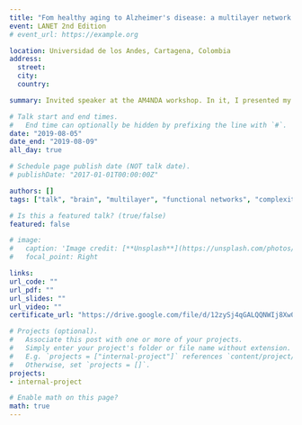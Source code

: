 ```yaml
---
title: "Fom healthy aging to Alzheimer's disease: a multilayer network approach"
event: LANET 2nd Edition 
# event_url: https://example.org

location: Universidad de los Andes, Cartagena, Colombia
address:
  street: 
  city: 
  country: 

summary: Invited speaker at the AM4NDA workshop. In it, I presented my thesis results on multilayer networks and participated in fruitfull conversations with other experts in brain connectivity and statistical physics. 

# Talk start and end times.
#   End time can optionally be hidden by prefixing the line with `#`.
date: "2019-08-05"
date_end: "2019-08-09"
all_day: true

# Schedule page publish date (NOT talk date).
# publishDate: "2017-01-01T00:00:00Z"

authors: []
tags: ["talk", "brain", "multilayer", "functional networks", "complexity", "entropy", "Azlheimer", "ageing"]

# Is this a featured talk? (true/false)
featured: false

# image:
#   caption: 'Image credit: [**Unsplash**](https://unsplash.com/photos/bzdhc5b3Bxs)'
#   focal_point: Right

links:
url_code: ""
url_pdf: ""
url_slides: ""
url_video: ""
certificate_url: "https://drive.google.com/file/d/12zySj4qGALQQNWIj8Xw0S5xPAwBzhdVX/view?usp=sharing"

# Projects (optional).
#   Associate this post with one or more of your projects.
#   Simply enter your project's folder or file name without extension.
#   E.g. `projects = ["internal-project"]` references `content/project/deep-learning/index.md`.
#   Otherwise, set `projects = []`.
projects:
- internal-project

# Enable math on this page?
math: true
---
```

